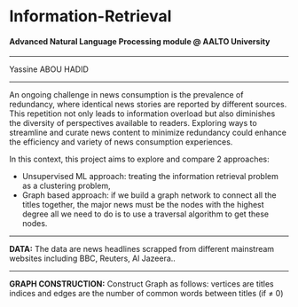 # Information-Retrieval
#### Advanced Natural Language Processing module @ AALTO University
----------------------------------------------

Yassine ABOU HADID

---------------------------------------------------
An ongoing challenge in news consumption is the prevalence of redundancy, where identical news stories are reported by different sources. This repetition not only leads to information overload but also diminishes the diversity of perspectives available to readers. Exploring ways to streamline and curate news content to minimize redundancy could enhance the efficiency and variety of news consumption experiences.

In this context, this project aims to explore and compare 2 approaches:
* Unsupervised ML approach: treating the information retrieval problem as a clustering problem,
* Graph based approach: if we build a graph network to connect all the titles together, the major news must be the nodes with the highest degree all we need to do is to use a traversal algorithm to get these nodes.
----------------------------------------------

**DATA:**
The data are news headlines scrapped from different mainstream websites including BBC, Reuters, Al Jazeera..

----------------------------------------------

**GRAPH CONSTRUCTION:**
Construct Graph as follows: vertices are titles indices and edges are the number of common words between titles (if ≠ 0)
